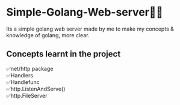 # Simple-Golang-Web-server👨‍💻

Its a simple golang web server made by me to make my concepts & knowledge of golang, more clear.

## Concepts learnt in the project

✅net/http package
<br>✅Handlers
<br>✅Handlefunc
<br>✅http.ListenAndServe()
<br>✅http.FileServer
